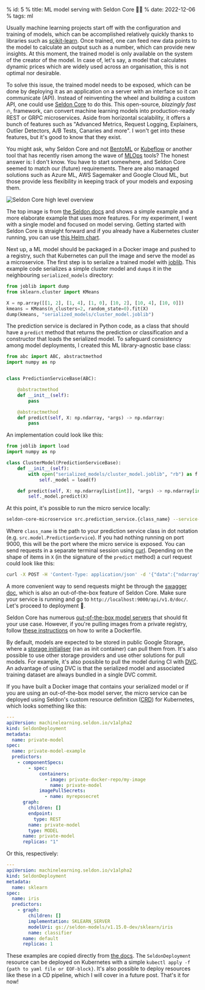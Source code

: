 % id: 5
% title: ML model serving with Seldon Core 🤖🧠
% date: 2022-12-06
% tags: ml

Usually machine learning projects start off with the configuration and training of models, which can be accomplished relatively quickly thanks to libraries such as [scikit-learn](https://scikit-learn.org/stable/). Once trained, one can feed new data points to the model to calculate an output such as a number, which can provide new insights. At this moment, the trained model is only available on the system of the creator of the model. In case of, let's say, a model that calculates dynamic prices which are widely used across an organisation, this is not optimal nor desirable.

To solve this issue, the trained model needs to be exposed, which can be done by deploying it as an application on a server with an interface so it can communicate (API). Instead of reinventing the wheel and building a custom API, one could use [Seldon Core](https://github.com/SeldonIO/seldon-core) to do this. This open-source, _blazingly fast_ 🔥, framework, can convert machine learning models into production-ready REST or GRPC microservices. Aside from horizontal scalability, it offers a bunch of features such as "Advanced Metrics, Request Logging, Explainers, Outlier Detectors, A/B Tests, Canaries and more". I won't get into these features, but it's good to know that they exist.

You might ask, why Seldon Core and not [BentoML](https://github.com/bentoml/BentoML) or [Kubeflow](https://github.com/kubeflow/kubeflow) or another tool that has recently risen among the wave of [MLOps](https://ml-ops.org/) tools? The honest answer is: I don't know. You have to start somewhere, and Seldon Core seemed to match our (future) requirements. There are also managed solutions such as Azure ML, AWS Sagemaker and Google Cloud ML, but those provide less flexibility in keeping track of your models and exposing them.

![Seldon Core high level overview](../images/seldon-core-high-level.jpg)

The top image is from [the Seldon docs](https://docs.seldon.io/projects/seldon-core/en/latest/workflow/github-readme.html) and shows a simple example and a more elaborate example that uses more features. For my experiment, I went with a single model and focused on model serving. Getting started with Seldon Core is straight forward and if you already have a Kubernetes cluster running, you can use [this Helm chart](https://docs.seldon.io/projects/seldon-core/en/latest/charts/seldon-core-operator.html).

Next up, a ML model should be packaged in a Docker image and pushed to a registry, such that Kubernetes can pull the image and serve the model as a microservice. The first step is to serialize a trained model with [joblib](https://joblib.readthedocs.io/en/latest/). This example code serializes a simple cluster model and `dump`s it in the neighbouring `serialized_models` directory:

```py
from joblib import dump
from sklearn.cluster import KMeans

X = np.array([[1, 2], [1, 4], [1, 0], [10, 2], [10, 4], [10, 0]])
kmeans = KMeans(n_clusters=2, random_state=0).fit(X)
dump(kmeans, "serialized_models/cluster_model.joblib")
```

The prediction service is declared in Python code, as a class that should have a `predict` method that returns the prediction or classification and a constructor that loads the serialized model. To safeguard consistency among model deployments, I created this ML library-agnostic base class:

```py
from abc import ABC, abstractmethod
import numpy as np


class PredictionServiceBase(ABC):

    @abstractmethod
    def __init__(self):
        pass

    @abstractmethod
    def predict(self, X: np.ndarray, *args) -> np.ndarray:
        pass
```

An implementation could look like this:

```py
from joblib import load
import numpy as np

class ClusterModel(PredictionServiceBase):
    def __init__(self):
        with open("serialized_models/cluster_model.joblib", "rb") as f:
            self._model = load(f)

    def predict(self, X: np.ndarray[List[int]], *args) -> np.ndarray[int]:
        self._model.predict(X)
```

At this point, it's possible to run the micro service locally:

```bash
seldon-core-microservice src.prediction_service.{class_name} --service-type MODEL
```

Where `class_name` is the path to your prediction service class in dot notation (e.g. `src.model.PredictionService`). If you had nothing running on port 9000, this will be the port where the micro service is exposed. You can send requests in a separate terminal session using [curl](https://curl.se/). Depending on the shape of items in `X` (in the signature of the `predict` method) a curl request could look like this:

```bash
curl -X POST -H 'Content-Type: application/json' -d '{"data":{"ndarray":[[1,2]]}}' http://localhost:9000/api/v1.0/predictions
```

A more convenient way to send requests might be through the [swagger doc](https://swagger.io/docs/), which is also an out-of-the-box feature of Seldon Core. Make sure your service is running and go to `http://localhost:9000/api/v1.0/doc/`. Let's proceed to deployment 🚀.

Seldon Core has numerous [out-of-the-box model servers](https://docs.seldon.io/projects/seldon-core/en/latest/servers/sklearn.html) that should fit your use case. However, if you're pulling images from a private registry, follow [these instructions](https://docs.seldon.io/projects/seldon-core/en/latest/servers/sklearn.html) on how to write a Dockerfile.

By default, models are expected to be stored in public Google Storage, where a [storage initialiser](https://docs.seldon.io/projects/seldon-core/en/latest/servers/index.html) (ran as init container) can pull them from. It's also possible to use other storage providers and use other solutions for pull models. For example, it's also possible to pull the model during CI with [DVC](https://dvc.org/). An advantage of using DVC is that the serialized model and associated training dataset are always bundled in a single DVC commit.

If you have built a Docker image that contains your serialized model or if you are using an out-of-the-box model server, the micro service can be deployed using Seldon's custom resource definition ([CRD](https://kubernetes.io/docs/concepts/extend-kubernetes/api-extension/custom-resources/)) for Kubernetes, which looks something like this:

```yaml
---
apiVersion: machinelearning.seldon.io/v1alpha2
kind: SeldonDeployment
metadata:
  name: private-model
spec:
  name: private-model-example
  predictors:
    - componentSpecs:
        - spec:
            containers:
              - image: private-docker-repo/my-image
                name: private-model
            imagePullSecrets:
              - name: myreposecret
      graph:
        children: []
        endpoint:
          type: REST
        name: private-model
        type: MODEL
      name: private-model
      replicas: "1"
```

Or this, respectively:

```yaml
---
apiVersion: machinelearning.seldon.io/v1alpha2
kind: SeldonDeployment
metadata:
  name: sklearn
spec:
  name: iris
  predictors:
    - graph:
        children: []
        implementation: SKLEARN_SERVER
        modelUri: gs://seldon-models/v1.15.0-dev/sklearn/iris
        name: classifier
      name: default
      replicas: 1
```

These examples are copied directly from [the docs](https://docs.seldon.io/projects/seldon-core/en/latest/graph/private_registries.html). The `SeldonDeployment` resource can be deployed on Kubernetes with a simple `kubectl apply -f {path to yaml file or EOF-block}`. It's also possible to deploy resources like these in a CD pipeline, which I will cover in a future post. That's it for now!
